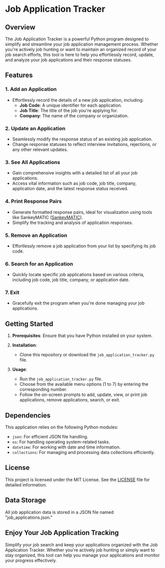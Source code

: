 # Job Application Tracker

## Overview

The Job Application Tracker is a powerful Python program designed to simplify and streamline your job application management process. Whether you're actively job hunting or want to maintain an organized record of your job search efforts, this tool is here to help you effortlessly record, update, and analyze your job applications and their response statuses.

## Features

### 1. Add an Application

- Effortlessly record the details of a new job application, including:
  - **Job Code**: A unique identifier for each application.
  - **Job Title**: The title of the job you're applying for.
  - **Company**: The name of the company or organization.

### 2. Update an Application

- Seamlessly modify the response status of an existing job application.
- Change response statuses to reflect interview invitations, rejections, or any other relevant updates.

### 3. See All Applications

- Gain comprehensive insights with a detailed list of all your job applications.
- Access vital information such as job code, job title, company, application date, and the latest response status received.

### 4. Print Response Pairs

- Generate formatted response pairs, ideal for visualization using tools like SankeyMATIC ([SankeyMATIC](https://sankeymatic.com)).
- Simplify the tracking and analysis of application responses.

### 5. Remove an Application

- Effortlessly remove a job application from your list by specifying its job code.

### 6. Search for an Application

- Quickly locate specific job applications based on various criteria, including job code, job title, company, or application date.

### 7. Exit

- Gracefully exit the program when you're done managing your job applications.

## Getting Started

1. **Prerequisites**: Ensure that you have Python installed on your system.

2. **Installation**:

   - Clone this repository or download the `job_application_tracker.py` file.

3. **Usage**:

   - Run the `job_application_tracker.py` file.
   - Choose from the available menu options (1 to 7) by entering the corresponding number.
   - Follow the on-screen prompts to add, update, view, or print job applications, remove applications, search, or exit.

## Dependencies

This application relies on the following Python modules:

- `json`: For efficient JSON file handling.
- `os`: For handling operating system-related tasks.
- `datetime`: For working with date and time information.
- `collections`: For managing and processing data collections efficiently.

## License

This project is licensed under the MIT License. See the [LICENSE](LICENSE) file for detailed information.

## Data Storage

All job application data is stored in a JSON file named "job_applications.json."

## Enjoy Your Job Application Tracking

Simplify your job search and keep your applications organized with the Job Application Tracker. Whether you're actively job hunting or simply want to stay organized, this tool can help you manage your applications and monitor your progress effectively.
